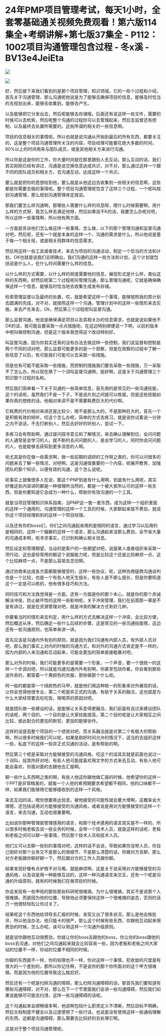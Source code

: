 # 24年PMP项目管理考试，每天1小时，全套零基础通关视频免费观看！第六版114集全+考纲讲解+第七版37集全 - P112：1002项目沟通管理包含过程 - 冬x溪 - BV13e4JeiEta

![](img/c051193cb6e2c32ae5472428155f7580_0.png)

![](img/c051193cb6e2c32ae5472428155f7580_1.png)

好，然后接下来我们看到的是那个项目管理，知识领域，它的一些个过程和介绍，首先关于沟通管理，那么沟通呢他说是为了能够去确保项目的信息，能够及时恰当的去规划出来，能够去收集到，能够去产生。

以及能够把它分发出去，然后呢能够去存储哦，后面还有说这样一些文件，需要的时候可以去检索，然后呢整个沟通的过程你可以去管理起来，然后去监督还有控制，以及最终去处置所需要的，这些所谓的相关的一些信息啊。

项目的信息相关的事情呃，所以也就是说沟通从开始到最后的所有东西，都要关注的，这是整个项目沟通管理所关注的内容，项目经理可能要花绝大多数的时间，90%以上的时间用来与团队成员，或是其他相关方来进行沟通。

所以你是这是你的工作，你大量时间就在那里跟别人去互动，那么互动的话，我们其实刚刚已经有讲过，沟通是说交换信息达成共识，对不对，那么通过这样一个跟不同的团队成员和相关方，去沟通互动，达成这样一个共识。

要么就是把你的思想给到他，要么就是从他这边去收集到一些相关的信息啊，这些都是你需要去做的事情呃，整个项目沟通管理呢包含了这样三个过程，一个呢叫规划沟通管理，那么规划沟通管理肯定就说。

那我们要怎么样沟通啊，那哪些人需要什么样的讯息呀，嗯什么时候需要啊，用什么样的方式呀，我怎么样去满足他呀，然后如果说不K的话，我要怎么办呢对吧，所以这样一些事情啊，所以他有两方面。

一方面是告诉他们怎么做这样一些事情，怎么做，以下的那个管理沟通和监督沟通对吧，然后呢，还有一个就是本身的这样一个，沟通的需求是什么，所以他说是基于每一个相关班，或是相关班群体的信息需求。

然后用这样一些工具或者技术，来去为项目的沟通活动，制定一个恰当的方法和计划，OK也就是说我们去明确出，我们沟通的这样一些方法和计划，这个计划就包括说是什么人，在什么时间需要什么样的信息。

以什么样的方式需要，以什么样的频度需要他的信息，展现形式是什么样，类似这样的东西啊，好然后呢第二个过程呢叫管理沟通，那么管理沟通呢，它就是确保确保这样一个信息，能够及时恰当地去收集生成发布存储。

检索管理监督以及最终的处置，哎，就是希望这样一个事情，能够按照我的原计划去圆满的完成，对不对，就按照这样一个沟通，管理计划中的这样一些情形来去实施，来去产生来去，Ok，然后第三个过程呢叫监督沟通。

那么监督沟通，他说是确保满足项目以及其相关办的信息需求，也就是说如果他不OK的话，我可能会要采取一点点措施呃，在这边特别顺便说一下啊，以前的版本中呢叫做控制沟通，但是这个版本我觉得这个改动特别好。

叫监督沟通，因为你其实还真的没有办法去做这样一些控制，我们说监督和控制是两个不同的词对吧，那么监督可能更多的是一个观察，但是在观察的过程中了解一些信息了以后，有可能我们可能可以去采取一些措施。

但是也有可能不能采取一些措施，而控制的措施我们要去采取一些措施，万一采取不了怎么办，所以现在换了一个词叫监督沟通啊，挺好啊，这是关于沟通管理三个知识那个过程的名称。

然后我们简单看一下关于沟通的一些简单信息，首先用的是常见的一些沟通技能，这个的话呃，虽然我们不是一下子，不是说片刻之间就可以练就，但是这些技能如果你真的想练的话，他相对来讲不是不需要耗费巨大的代价啊。

它耗费的代价相对来讲还是比较少，嗯不是那么大的，不是那种巨大的，首先一个是积极有效的倾听，哎这个怎么办呢，简单的方式去练习，就是说你试着说一分钟之内不说话，不去打断别人，然后去好好的听别人，尝试一下。

多练习会有帮助啊，通过提问探寻意见和了解情况，来去确认理解到位，会问问题的人通常是会学习的人，就不断的去问问题的人，是会学习的人，同时你会问问题的人，也是能够去获知到更多消息的人啊。

呃尤其是你在做一些需求啊，做一些前期的调研的工作呀之类的，你可以问很多的问题来去了解一些情况，对吧啊，这是沟通很重要的一个内容，呃展开教育，加强团队的那个知识，以便有效的沟通，这个怎么说呢。

呃事实上就像很多人在说，那这个PNP到底有什么用啊，到底有什么用呢，其实好像这些内容讲的都是一种很理所当然的，都是一个被大家所认可的这样一些东西，但是你要知道它会成为一种什么，帮助你有效沟通的一个工具。

就是当项目管理知识体系指南，当PMP这一套一套东西，成为这样一个组织里面的这样一个通用的，沟通管理的这样一个工具的时候，大家聊起来就不费劲，就说你这个项目经理和别的这样一个项目经理。

以及还有你的boss们，你们之间沟通起来用的是相同的语言，通过学习以后用的是相同的，这样一个偏僻的这样一个语言，那么沟通起来没那么费劲，会节省大量的沟通成本啊，呃寻求事实，已识别和确认相关信息。

然后设定和管理期望，当设的是客户的一些期望对吧，说服某人或者组织来采取一项行动，这也是经常用的额这个说服能力呢，但是比较这个还是比较麻烦一点，这个比较麻烦一点，不是那么容易去念旧啊。

通过协商来达成各方面都能够接受的，这样一些协议，呃，这种协商磋商沟通谈判也是一个比较，也是一个有些人他天生擅长，有些人是不那么擅长，但是你要知道这个一定是可以练的，他有很多技巧和方法。

同时技巧和方法我觉得是一方面，还有一方面是你的那个本心，就是你的那个赤诚解决冲突，防止破坏性的这样一些影响呃，关于冲突管理，我们在前面那一章是不是有讲过，就是在资源管理对吧，就是冲突的解决方式有好几种。

你要看当时的情形来去判定，用什么样的方式去解决这样一个冲突，会比较方便，然后概述从序，然后确定一些什么后续的步骤，这是常见的一些沟通技能嗯，这边还有一些沟通原则，也简单来讲一讲。

首先应该是沟通内外有别的原则，就是因为我们沟通有内部人员，有外部人员对吧，那么我们事实上对内的时候的沟通方式，和对外的沟通方式肯定是不一样的，因为内部的人来沟通和互动起来，可能会更加的简单直接粗暴对吧。

那么对外的时候，我们可能更多的是需要一个形象，一个声音，要一个很统一的这样一个步调对吧，所以就是沟通沟通内外有别啊，你甚至包括你看，你会看到那些送外卖的，都穿着一个黄颜色的衣服，那些做那个什么呃。

阿一般的都是穿一个绿颜色的马甲，就是他们用这种统一的形象来对外展现的话，让你会觉得他很专业，第二个呢是非正式的沟通，有助于关系的融洽，这也就是为什么大家经常要去吃吃饭，喝喝茶的原因对吧。

就是团队做一些建设的话，是能够让关系变得更融洽，我们前面有说过来建设团队的话呢，两个目的，一个目的是让大家技能提高，第二个目的呢是让大家相互之间比较，彼此配合的更加的默契，更加的能够协作。

这样的话提高整个项目的一个绩效对吧，而关系融洽就是对第二个有极大的帮助啊，所以很多时候我们可以呃，如果是刚好时间允许的情况下，适当的去组织这样一些，私底下的这样一些非正式沟通的活动，是有帮助的啊。

然后第三个呢是采取对方能够接受的沟通风格，哎这个的话其实就是前面也说过一个词叫，投其所好对吧，有些人他可能就喜欢用文字的方式来去互动，有些人他可能会喜欢，你面对面的去跟他去汇报啊。

聊一些什么东西啊之类的啊，有些人他这你跟他做汇报的时候，他希望你的这样一个PPT是非常精美的，就每一个人他的希预期要求希望都不相同，他的口味都不一样，如果我们能够用它能够接收到的这样一个风格。

来去互动的话，嗯你想要表达信息，被他接受的可能性就会要大增啊，这概率会大增嗯，还包括说用对方能够接受的沟通风格，或者说是用对方能够接受的这样一个语言，来去沟通，互动也很重要啊。

比如说你那种管理层管理感用的语言，和那个技术感用的语言其实是不一样的，所以很多时候老板去谈一些业务的时候，会带一个技术人员，就是这样的话呢，老板和老板之间可以聊一些事情，然后那个技术人员和技术人员。

他们又可以去聊一些别的事情对吧，这样的话不会说，导致如果你没带人员，你自己刚好对那个业务又不是那么的很细节，不是那么清楚的话，你跟对方去聊，那么对方老板跟你聊好聊一下，然后跟对方的工作人员跟你聊。

结果发现好像有点驴唇不对马嘴，就挺麻烦啊，这是关于说采用对方能够接受的沟通风格，以及说是用一种能够互动的，这样一种沟通语言来交互，还有一个呢是沟通的升级原则，就有的时候我们在做项目的时候。

你会发现有一些甲班的那些那些科研呢很难搞，为什么很难搞，其实不是说那个人很难搞，而是因为他的位置，导致他必须要保持这样一个很难搞的姿态，否则的话万一他很轻轻松让你过关了。

结果呢这个东西他给领导去汇报的时候，发现又出了很多状况，那么是他会挨批评，所以他没办法，他只能卡的很严，那么这个时候有些东西，你跟他互动起来很费劲的时候，怎么办呢，诶可以用这样一个沟通升级原则。

就是说你跟他互动很费劲，你就让你的boss去跟他的boss，你让你的boss跟他的boss去沟通，对他们之间沟通起来就会比较容易一些，因为老板和老板之间大家站的位置不一样，你站的位置不相同的时候。

你聊的东西就不一样，你的权限也不一样，你对这样一个事情，犯收放的尺度是有很大的一个差别的，那所以你记住啊，不是说你的那个你所面对的这个甲方很难搞，而是因为他的位置导致这么尴尬好。

然后还有一个呢是扫除沟通的障碍，那么扫除沟通障碍的话，那首先我们要知道有哪些沟通障碍，对不对，那么在下一个节里面我们会讲一些沟通障碍，然后我们如果说能够尽可能去扫清，这样一些沟通障碍的话呢。

这个沟通起来会顺畅很多啊，他说啊包括什么职责定义不清晰，然后目标不明确，然后文档制度不健全以及过度使用了一些行话，也说是没有使用这样一些通俗理解的东西，这都是沟通障碍，那么需要去比较好的去处理它啊。

这是对于整个项目沟通管理呢。